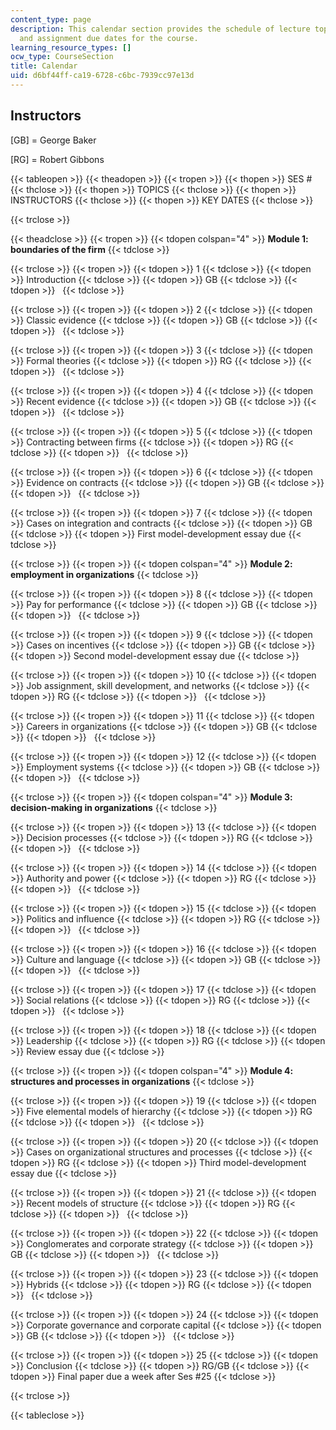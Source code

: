 ```yaml
---
content_type: page
description: This calendar section provides the schedule of lecture topics, instructors,
  and assignment due dates for the course.
learning_resource_types: []
ocw_type: CourseSection
title: Calendar
uid: d6bf44ff-ca19-6728-c6bc-7939cc97e13d
---
```


Instructors
-----------

\[GB\] = George Baker

\[RG\] = Robert Gibbons

{{< tableopen >}}
{{< theadopen >}}
{{< tropen >}}
{{< thopen >}}
SES #
{{< thclose >}}
{{< thopen >}}
TOPICS
{{< thclose >}}
{{< thopen >}}
INSTRUCTORS
{{< thclose >}}
{{< thopen >}}
KEY DATES
{{< thclose >}}

{{< trclose >}}

{{< theadclose >}}
{{< tropen >}}
{{< tdopen colspan="4" >}}
**Module 1: boundaries of the firm**
{{< tdclose >}}

{{< trclose >}}
{{< tropen >}}
{{< tdopen >}}
1
{{< tdclose >}}
{{< tdopen >}}
Introduction
{{< tdclose >}}
{{< tdopen >}}
GB
{{< tdclose >}}
{{< tdopen >}}
 
{{< tdclose >}}

{{< trclose >}}
{{< tropen >}}
{{< tdopen >}}
2
{{< tdclose >}}
{{< tdopen >}}
Classic evidence
{{< tdclose >}}
{{< tdopen >}}
GB
{{< tdclose >}}
{{< tdopen >}}
 
{{< tdclose >}}

{{< trclose >}}
{{< tropen >}}
{{< tdopen >}}
3
{{< tdclose >}}
{{< tdopen >}}
Formal theories
{{< tdclose >}}
{{< tdopen >}}
RG
{{< tdclose >}}
{{< tdopen >}}
 
{{< tdclose >}}

{{< trclose >}}
{{< tropen >}}
{{< tdopen >}}
4
{{< tdclose >}}
{{< tdopen >}}
Recent evidence
{{< tdclose >}}
{{< tdopen >}}
GB
{{< tdclose >}}
{{< tdopen >}}
 
{{< tdclose >}}

{{< trclose >}}
{{< tropen >}}
{{< tdopen >}}
5
{{< tdclose >}}
{{< tdopen >}}
Contracting between firms
{{< tdclose >}}
{{< tdopen >}}
RG
{{< tdclose >}}
{{< tdopen >}}
 
{{< tdclose >}}

{{< trclose >}}
{{< tropen >}}
{{< tdopen >}}
6
{{< tdclose >}}
{{< tdopen >}}
Evidence on contracts
{{< tdclose >}}
{{< tdopen >}}
GB
{{< tdclose >}}
{{< tdopen >}}
 
{{< tdclose >}}

{{< trclose >}}
{{< tropen >}}
{{< tdopen >}}
7
{{< tdclose >}}
{{< tdopen >}}
Cases on integration and contracts
{{< tdclose >}}
{{< tdopen >}}
GB
{{< tdclose >}}
{{< tdopen >}}
First model-development essay due
{{< tdclose >}}

{{< trclose >}}
{{< tropen >}}
{{< tdopen colspan="4" >}}
**Module 2: employment in organizations**
{{< tdclose >}}

{{< trclose >}}
{{< tropen >}}
{{< tdopen >}}
8
{{< tdclose >}}
{{< tdopen >}}
Pay for performance
{{< tdclose >}}
{{< tdopen >}}
GB
{{< tdclose >}}
{{< tdopen >}}
 
{{< tdclose >}}

{{< trclose >}}
{{< tropen >}}
{{< tdopen >}}
9
{{< tdclose >}}
{{< tdopen >}}
Cases on incentives
{{< tdclose >}}
{{< tdopen >}}
GB
{{< tdclose >}}
{{< tdopen >}}
Second model-development essay due
{{< tdclose >}}

{{< trclose >}}
{{< tropen >}}
{{< tdopen >}}
10
{{< tdclose >}}
{{< tdopen >}}
Job assignment, skill development, and networks
{{< tdclose >}}
{{< tdopen >}}
RG
{{< tdclose >}}
{{< tdopen >}}
 
{{< tdclose >}}

{{< trclose >}}
{{< tropen >}}
{{< tdopen >}}
11
{{< tdclose >}}
{{< tdopen >}}
Careers in organizations
{{< tdclose >}}
{{< tdopen >}}
GB
{{< tdclose >}}
{{< tdopen >}}
 
{{< tdclose >}}

{{< trclose >}}
{{< tropen >}}
{{< tdopen >}}
12
{{< tdclose >}}
{{< tdopen >}}
Employment systems
{{< tdclose >}}
{{< tdopen >}}
GB
{{< tdclose >}}
{{< tdopen >}}
 
{{< tdclose >}}

{{< trclose >}}
{{< tropen >}}
{{< tdopen colspan="4" >}}
**Module 3: decision-making in organizations**
{{< tdclose >}}

{{< trclose >}}
{{< tropen >}}
{{< tdopen >}}
13
{{< tdclose >}}
{{< tdopen >}}
Decision processes
{{< tdclose >}}
{{< tdopen >}}
RG
{{< tdclose >}}
{{< tdopen >}}
 
{{< tdclose >}}

{{< trclose >}}
{{< tropen >}}
{{< tdopen >}}
14
{{< tdclose >}}
{{< tdopen >}}
Authority and power
{{< tdclose >}}
{{< tdopen >}}
RG
{{< tdclose >}}
{{< tdopen >}}
 
{{< tdclose >}}

{{< trclose >}}
{{< tropen >}}
{{< tdopen >}}
15
{{< tdclose >}}
{{< tdopen >}}
Politics and influence
{{< tdclose >}}
{{< tdopen >}}
RG
{{< tdclose >}}
{{< tdopen >}}
 
{{< tdclose >}}

{{< trclose >}}
{{< tropen >}}
{{< tdopen >}}
16
{{< tdclose >}}
{{< tdopen >}}
Culture and language
{{< tdclose >}}
{{< tdopen >}}
GB
{{< tdclose >}}
{{< tdopen >}}
 
{{< tdclose >}}

{{< trclose >}}
{{< tropen >}}
{{< tdopen >}}
17
{{< tdclose >}}
{{< tdopen >}}
Social relations
{{< tdclose >}}
{{< tdopen >}}
RG
{{< tdclose >}}
{{< tdopen >}}
 
{{< tdclose >}}

{{< trclose >}}
{{< tropen >}}
{{< tdopen >}}
18
{{< tdclose >}}
{{< tdopen >}}
Leadership
{{< tdclose >}}
{{< tdopen >}}
RG
{{< tdclose >}}
{{< tdopen >}}
Review essay due
{{< tdclose >}}

{{< trclose >}}
{{< tropen >}}
{{< tdopen colspan="4" >}}
**Module 4: structures and processes in organizations**
{{< tdclose >}}

{{< trclose >}}
{{< tropen >}}
{{< tdopen >}}
19
{{< tdclose >}}
{{< tdopen >}}
Five elemental models of hierarchy
{{< tdclose >}}
{{< tdopen >}}
RG
{{< tdclose >}}
{{< tdopen >}}
 
{{< tdclose >}}

{{< trclose >}}
{{< tropen >}}
{{< tdopen >}}
20
{{< tdclose >}}
{{< tdopen >}}
Cases on organizational structures and processes
{{< tdclose >}}
{{< tdopen >}}
RG
{{< tdclose >}}
{{< tdopen >}}
Third model-development essay due
{{< tdclose >}}

{{< trclose >}}
{{< tropen >}}
{{< tdopen >}}
21
{{< tdclose >}}
{{< tdopen >}}
Recent models of structure
{{< tdclose >}}
{{< tdopen >}}
RG
{{< tdclose >}}
{{< tdopen >}}
 
{{< tdclose >}}

{{< trclose >}}
{{< tropen >}}
{{< tdopen >}}
22
{{< tdclose >}}
{{< tdopen >}}
Conglomerates and corporate strategy
{{< tdclose >}}
{{< tdopen >}}
GB
{{< tdclose >}}
{{< tdopen >}}
 
{{< tdclose >}}

{{< trclose >}}
{{< tropen >}}
{{< tdopen >}}
23
{{< tdclose >}}
{{< tdopen >}}
Hybrids
{{< tdclose >}}
{{< tdopen >}}
RG
{{< tdclose >}}
{{< tdopen >}}
 
{{< tdclose >}}

{{< trclose >}}
{{< tropen >}}
{{< tdopen >}}
24
{{< tdclose >}}
{{< tdopen >}}
Corporate governance and corporate capital
{{< tdclose >}}
{{< tdopen >}}
GB
{{< tdclose >}}
{{< tdopen >}}
 
{{< tdclose >}}

{{< trclose >}}
{{< tropen >}}
{{< tdopen >}}
25
{{< tdclose >}}
{{< tdopen >}}
Conclusion
{{< tdclose >}}
{{< tdopen >}}
RG/GB
{{< tdclose >}}
{{< tdopen >}}
Final paper due a week after Ses #25
{{< tdclose >}}

{{< trclose >}}

{{< tableclose >}}